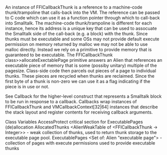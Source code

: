 An instance of FFICallbackThunk is a reference to a machine-code thunk/trampoline that calls-back into the VM.  The reference can be passed to C code which can use it as a function pointer through which to call-back into Smalltalk.  The machine-code thunk/trampoline is different for each instance, hence its address is a unique key that can be used to assocuate the Smalltalk side of the call-back (e.g. a block) with the thunk.  Since thunks must be executable and some OSs may not provide default execute permission on memory returned by malloc we may not be able to use malloc directly.  Instead we rely on a primitive to provide memory that is guaranteed to be executable.  The FFICallbackThunk class>>allocateExectablePage primitive answers an Alien that references an executable piece of memory that is some (possiby unitary) multiple of the pagesize.  Class-side code then parcels out pieces of a page to individual thunks.  These pieces are recycled when thunks are reclaimed.  Since the first byte of a thunk is non-zero we can use it as a flag indicating if the piece is in use or not.

See Callback for the higher-level construct that represents a Smalltalk block to be run in response to a callback.  Callbacks wrap instances of FFICallbackThunk and VMCallbackContext[32|64] instances that describe the stack layout and register contents for receiving callback arguments.

Class Variables
AccessProtect <Semaphore> critical section for ExecutablePages (de)allocation
AllocatedThunks <AlienWeakTable of <FFICallbackThunk -> Integer>> - weak collection of thunks, used to return thunk storage to the executable page pool.
ExecutablePages <Set of: Alien "executable page"> - collection of pages with execute permissions used to provide executable thunks